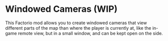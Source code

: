 # Windowed Cameras (WIP)

This Factorio mod allows you to create windowed cameras that view different parts of the map than where the player is currently at, like the in-game remote view, but in a small window, and can be kept open on the side.